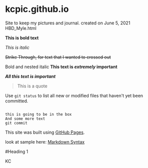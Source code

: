 # kcpic.github.io

Site to keep my pictures and journal.
created on June 5, 2021   HBD_Myle.html   

**This is bold text**

*This is italic*

~~Strike Through,  for text that I wanted to crossed out~~

Bold and nested italic
**This text is _extremely_ important**

***All this text is important***


>This is a quote

Use `git status` to list all new or modified files that haven't yet been committed.

```

this is going to be in the box
And some more text
git commit

```

This site was built using [GitHub Pages](https://pages.github.com/).

look at sample here: [Markdown Syntax](https://docs.github.com/en/get-started/writing-on-github/getting-started-with-writing-and-formatting-on-github/basic-writing-and-formatting-syntax)

#Heading 1




KC

